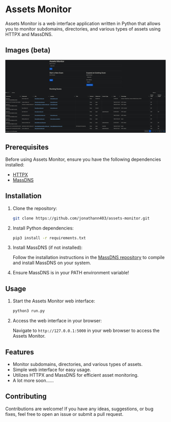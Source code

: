 # Assets Monitor

Assets Monitor is a web interface application written in Python that allows you to monitor subdomains, directories, and various types of assets using HTTPX and MassDNS.
## Images (beta)
![Assets Monitor Beta](./images/demo.jpeg)
## Prerequisites

Before using Assets Monitor, ensure you have the following dependencies installed:

- [HTTPX](https://github.com/projectdiscovery/httpx)
- [MassDNS](https://github.com/blechschmidt/massdns)

## Installation

1. Clone the repository:

    ```bash
    git clone https://github.com/jonathann403/assets-monitor.git
    ```

2. Install Python dependencies:

    ```bash
    pip3 install -r requirements.txt
    ```

3. Install MassDNS (if not installed):

    Follow the installation instructions in the [MassDNS repository](https://github.com/blechschmidt/massdns) to compile and install MassDNS on your system.

4. Ensure MassDNS is in your PATH environment variable!

## Usage

1. Start the Assets Monitor web interface:

    ```bash
    python3 run.py
    ```

2. Access the web interface in your browser:

    Navigate to `http://127.0.0.1:5000` in your web browser to access the Assets Monitor.


## Features

- Monitor subdomains, directories, and various types of assets.
- Simple web interface for easy usage.
- Utilizes HTTPX and MassDNS for efficient asset monitoring.
- A lot more soon......

## Contributing

Contributions are welcome! If you have any ideas, suggestions, or bug fixes, feel free to open an issue or submit a pull request.

